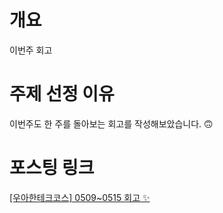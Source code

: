 # 개요

이번주 회고

# 주제 선정 이유

이번주도 한 주를 돌아보는 회고를 작성해보았습니다. 🙃

# 포스팅 링크

[[우아한테크코스] 0509~0515 회고 ✨](https://velog.io/@movie/%EC%9A%B0%EC%95%84%ED%95%9C%ED%85%8C%ED%81%AC%EC%BD%94%EC%8A%A4-05090515-%ED%9A%8C%EA%B3%A0)
